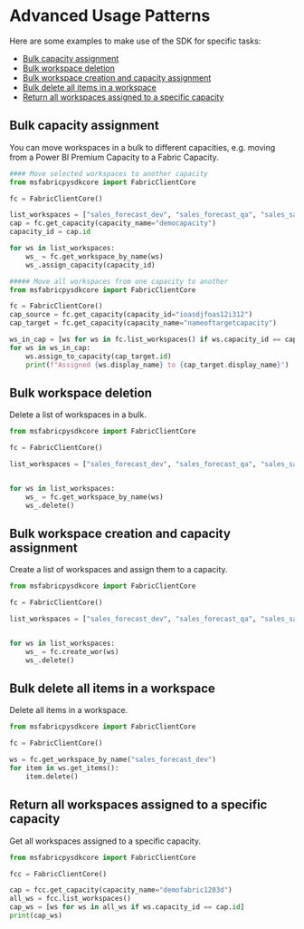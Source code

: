 # Advanced Usage Patterns

Here are some examples to make use of the SDK for specific tasks:

- [Bulk capacity assignment](#bulk-capacity-assignment)
- [Bulk workspace deletion](#bulk-workspace-deletion)
- [Bulk workspace creation and capacity assignment](#bulk-workspace-creation-and-capacity-assignment)
- [Bulk delete all items in a workspace](#bulk-delete-all-items-in-a-workspace)
- [Return all workspaces assigned to a specific capacity](#return-all-workspaces-assigned-to-a-specific-capacity)



## Bulk capacity assignment

You can move workspaces in a bulk to different capacities, e.g. moving from a Power BI Premium Capacity to a Fabric Capacity.

```python
#### Move selected workspaces to another capacity
from msfabricpysdkcore import FabricClientCore

fc = FabricClientCore()

list_workspaces = ["sales_forecast_dev", "sales_forecast_qa", "sales_sandbox", "finance_sandbox"]
cap = fc.get_capacity(capacity_name="democapacity")
capacity_id = cap.id

for ws in list_workspaces:
    ws_ = fc.get_workspace_by_name(ws)
    ws_.assign_capacity(capacity_id)

##### Move all workspaces from one capacity to another
from msfabricpysdkcore import FabricClientCore

fc = FabricClientCore()
cap_source = fc.get_capacity(capacity_id="ioasdjfoas12i312")
cap_target = fc.get_capacity(capacity_name="nameoftargetcapacity")

ws_in_cap = [ws for ws in fc.list_workspaces() if ws.capacity_id == cap_source.id]
for ws in ws_in_cap:
    ws.assign_to_capacity(cap_target.id)
    print(f"Assigned {ws.display_name} to {cap_target.display_name}")

```

## Bulk workspace deletion

Delete a list of workspaces in a bulk.

```python
from msfabricpysdkcore import FabricClientCore

fc = FabricClientCore()

list_workspaces = ["sales_forecast_dev", "sales_forecast_qa", "sales_sandbox", "finance_sandbox"]


for ws in list_workspaces:
    ws_ = fc.get_workspace_by_name(ws)
    ws_.delete()

```

## Bulk workspace creation and capacity assignment

Create a list of workspaces and assign them to a capacity.

```python
from msfabricpysdkcore import FabricClientCore

fc = FabricClientCore()

list_workspaces = ["sales_forecast_dev", "sales_forecast_qa", "sales_sandbox", "finance_sandbox"]


for ws in list_workspaces:
    ws_ = fc.create_wor(ws)
    ws_.delete()

```

## Bulk delete all items in a workspace

Delete all items in a workspace.

```python
from msfabricpysdkcore import FabricClientCore

fc = FabricClientCore()

ws = fc.get_workspace_by_name("sales_forecast_dev")
for item in ws.get_items():
    item.delete()

```

## Return all workspaces assigned to a specific capacity

Get all workspaces assigned to a specific capacity.

```python
from msfabricpysdkcore import FabricClientCore

fcc = FabricClientCore()

cap = fcc.get_capacity(capacity_name="demofabric1203d")
all_ws = fcc.list_workspaces()
cap_ws = [ws for ws in all_ws if ws.capacity_id == cap.id]
print(cap_ws)
    
```
